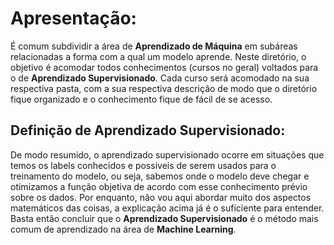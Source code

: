 # Apresentação:
É comum subdividir a área de **Aprendizado de Máquina** em subáreas relacionadas a forma com a qual um
modelo aprende. Neste diretório, o objetivo é acomodar todos conhecimentos (cursos no geral) voltados para o
de **Aprendizado Supervisionado**. Cada curso será acomodado na sua respectiva pasta, com a sua respectiva
descrição de modo que o diretório fique organizado e o conhecimento fique de fácil de se acesso.

## Definição de Aprendizado Supervisionado:
De modo resumido, o aprendizado supervisionado ocorre em situações que temos os labels conhecidos e possiveis
de serem usados para o treinamento do modelo, ou seja, sabemos onde o modelo deve chegar e otimizamos a função
objetiva de acordo com esse conhecimento prévio sobre os dados. Por enquanto, não vou aqui abordar muito dos
aspectos matemáticos das coisas, a explicação acima já é o suficiente para entender. Basta então concluir que o
**Aprendizado Supervisionado** é o método mais comum de aprendizado na área de **Machine Learning**.
